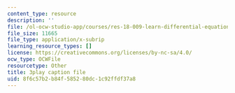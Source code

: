 ```yaml
---
content_type: resource
description: ''
file: /ol-ocw-studio-app/courses/res-18-009-learn-differential-equations-up-close-with-gilbert-strang-and-cleve-moler-fall-2015/8f6c57b2b84f585280dc1c92ffdf37a8_qJOQOkJ7rI8.vtt
file_size: 11665
file_type: application/x-subrip
learning_resource_types: []
license: https://creativecommons.org/licenses/by-nc-sa/4.0/
ocw_type: OCWFile
resourcetype: Other
title: 3play caption file
uid: 8f6c57b2-b84f-5852-80dc-1c92ffdf37a8
---
```

